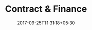 ---
title: "Contract & Finance"
date: 2017-09-25T11:31:18+05:30
draft: false
layout: contract-qc
property: "Chalston Beach Resort"
status: "In Process"
url: /details/contract/chalston-beach-resort/

---